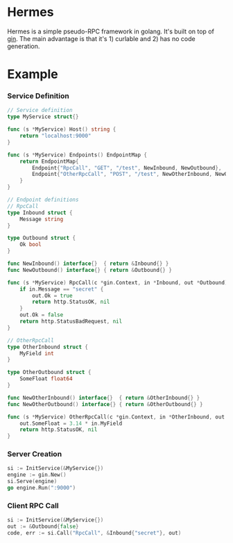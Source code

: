# Hermes
Hermes is a simple pseudo-RPC framework in golang. It's built on top of [gin](https://github.com/gin-gonic/gin). The main advantage is that it's 1) curlable and 2) has no code generation.

# Example
### Service Definition
```go
// Service definition
type MyService struct{}

func (s *MyService) Host() string {
	return "localhost:9000"
}

func (s *MyService) Endpoints() EndpointMap {
	return EndpointMap{
		Endpoint{"RpcCall", "GET", "/test", NewInbound, NewOutbound}, 
		Endpoint{"OtherRpcCall", "POST", "/test", NewOtherInbound, NewOtherOutbound},
	}
}

// Endpoint definitions
// RpcCall
type Inbound struct {
	Message string
}

type Outbound struct {
	Ok bool
}

func NewInbound() interface{}  { return &Inbound{} }
func NewOutbound() interface{} { return &Outbound{} }

func (s *MyService) RpcCall(c *gin.Context, in *Inbound, out *Outbound) (int, error) {
	if in.Message == "secret" {
		out.Ok = true
		return http.StatusOK, nil
	}
	out.Ok = false
	return http.StatusBadRequest, nil
}

// OtherRpcCall
type OtherInbound struct {
    MyField int
}

type OtherOutbound struct {
    SomeFloat float64
}

func NewOtherInbound() interface{}  { return &OtherInbound{} }
func NewOtherOutbound() interface{} { return &OtherOutbound{} }

func (s *MyService) OtherRpcCall(c *gin.Context, in *OtherInbound, out *OtherOutbound) (int, error) {
    out.SomeFloat = 3.14 * in.MyField
    return http.StatusOK, nil
}
```

### Server Creation
```go
si := InitService(&MyService{})
engine := gin.New()
si.Serve(engine)
go engine.Run(":9000")
```

### Client RPC Call
```go
si := InitService(&MyService{})
out := &Outbound{false}
code, err := si.Call("RpcCall", &Inbound{"secret"}, out)
```
